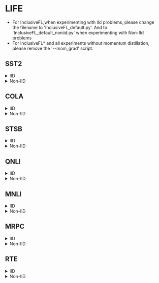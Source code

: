 # LIFE
- For InclusiveFL,when experimenting with IId problems, please change the filename to 'InclusiveFL_default.py'. And to 'InclusiveFL_default_noniid.py' when experimenting with Non-IId problems
- For InclusiveFL* and all experiments without momentum distillation, please remove the '--mom_grad' script.
## SST2
<details>
  <summary>IID </summary>
  <pre><code>python LIFE.py --model_name_or_path roberta-base --task_name sst2 --local_cls --local_one --local_pooler --mom_grad --mom_beta 0.2 --log_round 5 --portion 1 1 1 --pick_percentage 0.1 --rounds 100  --strategy split --leader_epoch 5 --num_users 1000 --seed 1762505000
  </code></pre>
</details>

<details>
  <summary>Non-IID</summary>
  <pre><code>python LIFE_noniid.py --model_name_or_path roberta-base --task_name sst2 --local_cls --local_one --local_pooler --mom_grad --mom_beta 0.2 --log_round 5 --portion 5 3 2 --pick_percentage 0.1 --rounds 100 --strategy split --sample_ratio 0.027 --leader_epoch 5 --num_users 1000 --manual_distribution --seed 1762505000
  </code></pre>
</details>


## COLA
<details>
  <summary>IID </summary>
  <pre><code>python LIFE.py --model_name_or_path roberta-base --task_name cola --local_cls --local_one --local_pooler --mom_grad --mom_beta 0.2 --log_round 5 --portion 1 1 1 --group_proportions 0.33 0.33 0.33 --group 9 9 9 --pick_percentage 0.1 --rounds 100 --strategy split --sample_ratio 0.027 --leader_epoch 5 --num_users 100 --seed 3829044447
  </code></pre>
  <ul>
    <li><a href="./output_results/LIFE_cola(999).csv">IID(1:1:1)</a></li>
    <li><a href="./output_results/LIFE_cola(1961).csv">IID(19:6:1)</a></li>
  </ul>
</details>

<details>
  <summary>Non-IID</summary>
  <pre><code>python LIFE_noiid.py --model_name_or_path roberta-base --task_name cola --local_cls --local_one --local_pooler --mom_grad --mom_beta 0.2 --log_round 5 --portion 5 3 2  --pick_percentage 0.1 --rounds 100 --strategy split --sample_ratio 0.027 --leader_epoch 5 --num_users 100 --manual_distribution --seed 3829044447
  </code></pre>
</details>



## STSB
<details>
  <summary>IID</summary>
  <pre><code>python LIFE.py --model_name_or_path roberta-base --task_name stsb --local_cls --local_one --local_pooler --mom_grad --mom_beta 0.2 --log_round 5 --portion 1 1 1 --group 9 9 9 --group_proportions 0.33 0.33 0.33 --pick_percentage 0.1 --rounds 100 --strategy split --sample_ratio 0.27 --leader_epoch 5 --num_users 100
  </code></pre>
</details>

<details>
  <summary>Non-IID</summary>
  <pre><code>python LIFE_noniid.py --model_name_or_path roberta-base --task_name stsb --local_cls --local_one --local_pooler --mom_grad --mom_beta 0.2 --log_round 5 --portion 1 1 1 --group 9 9 9 --group_proportions 0.2 0.3 0.5 --pick_percentage 0.1 --rounds 100 --strategy split --sample_ratio 0.27 --leader_epoch 5 --num_users 100 --manual_distribution
  </code></pre>
</details>

## QNLI
<details>
  <summary>IID</summary>
  <pre><code>python LIFE.py --model_name_or_path roberta-base --task_name qnli --local_cls --local_one --local_pooler --mom_grad --mom_beta 0.2 --log_round 5 --portion 1 1 1 --pick_percentage 0.1 --rounds 100 --strategy split --sample_ratio 0.027 --leader_epoch 5 --num_users 1000 --seed 2512399976
  </code></pre>
</details>



<details>
  <summary>Non-IID</summary>
  <pre><code>python LIFE_noniid.py --model_name_or_path roberta-base --task_name qnli --local_cls --local_one --local_pooler --mom_grad --mom_beta 0.2 --log_round 5 --portion 5 3 2 --pick_percentage 0.1 --rounds 100 --strategy split --sample_ratio 0.027 --leader_epoch 5 --num_users 1000 --seed 2512399976 --manual_distribution
  </code></pre>
</details>


## MNLI
<details>
  <summary>IID</summary>
  <pre><code>python LIFE.py --model_name_or_path roberta-base --task_name mnli --local_cls --local_one --local_pooler --mom_grad --mom_beta 0.2 --log_round 5 --portion 1 1 1 --pick_percentage 0.1 --rounds 100 --strategy split --sample_ratio 0.0027 --leader_epoch 5 --num_users 10000 --per_device_eval_batch_size 32 --per_device_train_batch_size 32 --seed 3301259171
  </code></pre>
</details>

<details>
  <summary>Non-IID</summary>
  <pre><code>python LIFE_noniid.py --model_name_or_path roberta-base --task_name mnli --local_cls --local_one --local_pooler --mom_grad --mom_beta 0.2 --log_round 5 --portion 5 3 2 --pick_percentage 0.1 --rounds 100 --strategy split --sample_ratio 0.0027 --leader_epoch 5 --num_users 10000 --per_device_eval_batch_size 32 --per_device_train_batch_size 32 --seed 3301259171 --manual_distribution
  </code></pre>
</details>



## MRPC
<details>
  <summary>IID</summary>
  <pre><code>python LIFE.py --model_name_or_path roberta-base --task_name mrpc --local_cls --local_one --local_pooler --mom_grad --mom_beta 0.2 --log_round 5 --portion 1 1 1 --pick_percentage 0.1 --rounds 100 --strategy split --sample_ratio 0.27 --leader_epoch 5 --num_users 100 --seed 1046058099
  </code></pre>
</details>

<details>
  <summary>Non-IID</summary>
  <pre><code>python LIFE_noniid.py --model_name_or_path roberta-base --task_name mrpc --local_cls --local_one --local_pooler --mom_grad --mom_beta 0.2 --log_round 5 --portion 5 3 2 --pick_percentage 0.1 --rounds 100 --strategy split --sample_ratio 0.27 --leader_epoch 5 --num_users 100 --manual_distribution --seed 1046058099
  </code></pre>
</details>



## RTE
<details>
  <summary>IID</summary>
  <pre><code>python LIFE.py --model_name_or_path roberta-base --task_name rte --local_cls --local_one --local_pooler --mom_grad --mom_beta 0.2 --log_round 5 --portion 1 1 1 --pick_percentage 0.1 --rounds 100 --strategy split --sample_ratio 0.27 --leader_epoch 5 --num_users 100 --seed 1661086535
  </code></pre>
</details>

<details>
  <summary>Non-IID</summary>
  <pre><code>python LIFE_noniid.py --model_name_or_path roberta-base --task_name rte --local_cls --local_one --local_pooler --mom_grad --mom_beta 0.2 --log_round 5 --portion 5 3 2 --pick_percentage 0.1 --rounds 100 --strategy split --sample_ratio 0.27 --leader_epoch 5 --num_users 100 --manual_distribution  --seed 1661086535
  </code></pre>
</details>























